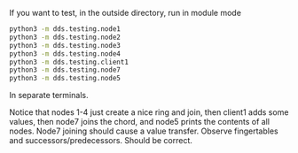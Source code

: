 If you want to test, in the outside directory, run in module mode
```bash
python3 -m dds.testing.node1
python3 -m dds.testing.node2
python3 -m dds.testing.node3
python3 -m dds.testing.node4
python3 -m dds.testing.client1
python3 -m dds.testing.node7
python3 -m dds.testing.node5
```
In separate terminals.

Notice that nodes 1-4 just create a nice ring and join, then client1 adds some values, then node7 joins the chord, and node5 prints the contents of all nodes. Node7 joining should cause a value transfer. Observe fingertables and successors/predecessors. Should be correct.
